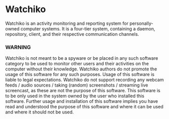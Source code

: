 # Watchiko

Watchiko is an activity monitoring and reporting system for personally-owned computer systems. It is a four-tier system, containing a daemon, repository, client, and their respective communication channels. 

### WARNING
Watchiko is not meant to be a spyware or be placed in any such software category to be used to monitor other users and their activities on the computer without their knowledge. 
Watchiko authors do not promote the usage of this software for any such purposes. 
Usage of this software is liable to legal expectations. 
Watchiko do not support recording any webcam feeds / audio sources / taking (random) screenshots / streaming live screencast, as these are not the purpose of this software.
This software is to be only used in the system owned by the user who installed this software.
Further usage and installation of this software implies you have read and understood the purpose of this software and where it can be used and where it should not be used.
